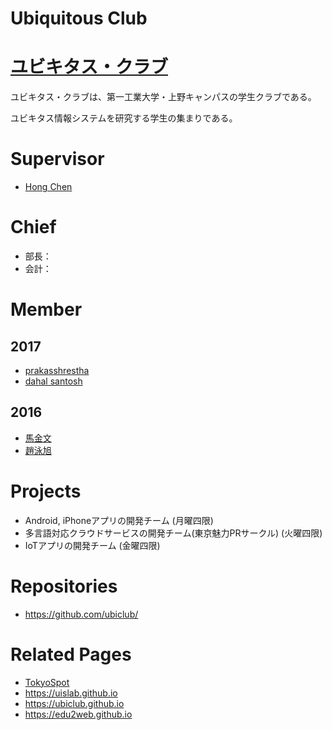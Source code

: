 # Ubiquitous Club
# [ユビキタス・クラブ](http://ubi.ditu.jp/)

ユビキタス・クラブは、第一工業大学・上野キャンパスの学生クラブである。

ユビキタス情報システムを研究する学生の集まりである。

# Supervisor
* [Hong Chen](https://github.com/chen420)

# Chief
* 部長：
* 会計：

# Member
## 2017
* [prakasshrestha](https://github.com/prakasshrestha)
* [dahal santosh](https://github.com/dahalsantosh)

## 2016
* [馬金文](https://github.com/MaJinWen123)
* [趙泳旭](http://github.com/yongxu0424)

# Projects
* Android, iPhoneアプリの開発チーム (月曜四限)
* 多言語対応クラウドサービスの開発チーム(東京魅力PRサークル) (火曜四限)
* IoTアプリの開発チーム (金曜四限)

# Repositories
* https://github.com/ubiclub/

# Related Pages
* [TokyoSpot](./TokyoSpot.md)
* https://uislab.github.io
* https://ubiclub.github.io
* https://edu2web.github.io
